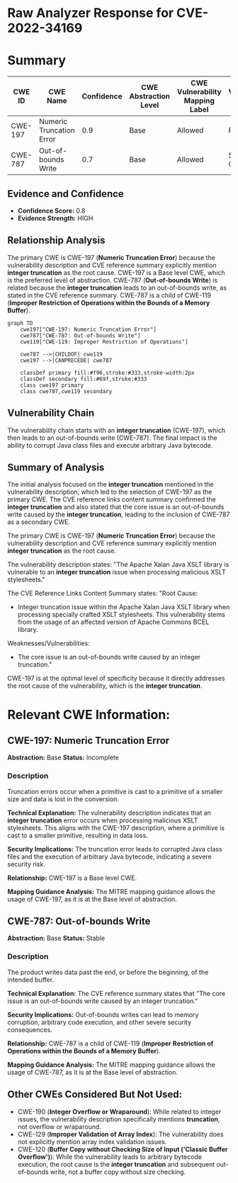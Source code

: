 # Raw Analyzer Response for CVE-2022-34169

# Summary
| CWE ID | CWE Name | Confidence | CWE Abstraction Level | CWE Vulnerability Mapping Label | CWE-Vulnerability Mapping Notes |
|---|---|---|---|---|---|
| CWE-197 | Numeric Truncation Error | 0.9 | Base | Allowed | Primary CWE |
| CWE-787 | Out-of-bounds Write | 0.7 | Base | Allowed | Secondary CWE |

## Evidence and Confidence

*   **Confidence Score:** 0.8
*   **Evidence Strength:** HIGH

## Relationship Analysis
The primary CWE is CWE-197 (**Numeric Truncation Error**) because the vulnerability description and CVE reference summary explicitly mention **integer truncation** as the root cause. CWE-197 is a Base level CWE, which is the preferred level of abstraction. CWE-787 (**Out-of-bounds Write**) is related because the **integer truncation** leads to an out-of-bounds write, as stated in the CVE reference summary. CWE-787 is a child of CWE-119 (**Improper Restriction of Operations within the Bounds of a Memory Buffer**).

```mermaid
graph TD
    cwe197["CWE-197: Numeric Truncation Error"]
    cwe787["CWE-787: Out-of-bounds Write"]
    cwe119["CWE-119: Improper Restriction of Operations"]
    
    cwe787 -->|CHILDOF| cwe119
    cwe197 -->|CANPRECEDE| cwe787
    
    classDef primary fill:#f96,stroke:#333,stroke-width:2px
    classDef secondary fill:#69f,stroke:#333
    class cwe197 primary
    class cwe787,cwe119 secondary
```

## Vulnerability Chain
The vulnerability chain starts with an **integer truncation** (CWE-197), which then leads to an out-of-bounds write (CWE-787). The final impact is the ability to corrupt Java class files and execute arbitrary Java bytecode.

## Summary of Analysis
The initial analysis focused on the **integer truncation** mentioned in the vulnerability description, which led to the selection of CWE-197 as the primary CWE. The CVE reference links content summary confirmed the **integer truncation** and also stated that the core issue is an out-of-bounds write caused by the **integer truncation**, leading to the inclusion of CWE-787 as a secondary CWE.

The primary CWE is CWE-197 (**Numeric Truncation Error**) because the vulnerability description and CVE reference summary explicitly mention **integer truncation** as the root cause.

The vulnerability description states: "The Apache Xalan Java XSLT library is vulnerable to an **integer truncation** issue when processing malicious XSLT stylesheets."

The CVE Reference Links Content Summary states:
"Root Cause:
- Integer truncation issue within the Apache Xalan Java XSLT library when processing specially crafted XSLT stylesheets. This vulnerability stems from the usage of an affected version of Apache Commons BCEL library.

Weaknesses/Vulnerabilities:
- The core issue is an out-of-bounds write caused by an integer truncation."

CWE-197 is at the optimal level of specificity because it directly addresses the root cause of the vulnerability, which is the **integer truncation**.

# Relevant CWE Information:

## CWE-197: Numeric Truncation Error
**Abstraction:** Base
**Status:** Incomplete

### Description
Truncation errors occur when a primitive is cast to a primitive of a smaller size and data is lost in the conversion.

**Technical Explanation:**
The vulnerability description indicates that an **integer truncation** error occurs when processing malicious XSLT stylesheets. This aligns with the CWE-197 description, where a primitive is cast to a smaller primitive, resulting in data loss.

**Security Implications:**
The truncation error leads to corrupted Java class files and the execution of arbitrary Java bytecode, indicating a severe security risk.

**Relationship:**
CWE-197 is a Base level CWE.

**Mapping Guidance Analysis:**
The MITRE mapping guidance allows the usage of CWE-197, as it is at the Base level of abstraction.

## CWE-787: Out-of-bounds Write
**Abstraction:** Base
**Status:** Stable

### Description
The product writes data past the end, or before the beginning, of the intended buffer.

**Technical Explanation:**
The CVE reference summary states that "The core issue is an out-of-bounds write caused by an integer truncation."

**Security Implications:**
Out-of-bounds writes can lead to memory corruption, arbitrary code execution, and other severe security consequences.

**Relationship:**
CWE-787 is a child of CWE-119 (**Improper Restriction of Operations within the Bounds of a Memory Buffer**).

**Mapping Guidance Analysis:**
The MITRE mapping guidance allows the usage of CWE-787, as it is at the Base level of abstraction.

## Other CWEs Considered But Not Used:

*   CWE-190 (**Integer Overflow or Wraparound**): While related to integer issues, the vulnerability description specifically mentions **truncation**, not overflow or wraparound.
*   CWE-129 (**Improper Validation of Array Index**): The vulnerability does not explicitly mention array index validation issues.
*   CWE-120 (**Buffer Copy without Checking Size of Input ('Classic Buffer Overflow')**): While the vulnerability leads to arbitrary bytecode execution, the root cause is the **integer truncation** and subsequent out-of-bounds write, not a buffer copy without size checking.